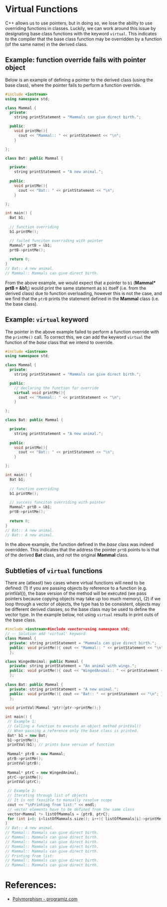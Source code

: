 # Virtual Functions

C++ allows us to use pointers, but in doing so, we lose the ability to use overriding functions in classes. Luckily, we can work around this issue by designating base class functions with the keyword `virtual`. This indicates to the compiler that the base class function may be overridden by a function (of the same name) in the derived class.

## Example: function override fails with pointer object
Below is an example of defining a pointer to the derived class (using the base class), where the pointer fails to perform a function override.
```c++
#include <iostream>
using namespace std;

class Mammal {
  private:
    string printStatement = "Mammals can give direct birth.";

  public: 
    void printMe(){
      cout << "Mammal:: " << printStatement << "\n";
    }

};

class Bat: public Mammal {

  private:
    string printStatement = "A new animal.";
  
  public:
    void printMe(){
      cout << "Bat:: " << printStatement << "\n";
    }

};

int main() {
  Bat b1;
  
  // function overriding
  b1.printMe();

  // failed funciton overriding with pointer
  Mammal* prtB = &b1;
  prtB->printMe();
  
  return 0;
}
// Bat:: A new animal.
// Mammal:: Mammals can give direct birth.

```
From the above example, we would expect that a pointer to `b1` (__Mammal* prtB = &b1;__) would print the same statement as `b1` itself (i.e. from the derived class) due to function overloading, however this is not the case, and we find that the `ptrB` prints the statement defined in the __Mammal__ class (i.e. the base class).

## Example: `virtual` keyword
The pointer in the above example failed to perform a function override with the `printMe()` call. To correct this, we can add the keyword `virtual` the function of the _base_ class that we intend to override.

```c++
#include <iostream>
using namespace std;

class Mammal {
  private:
    string printStatement = "Mammals can give direct birth.";

  public: 
    // declaring the function for override
    virtual void printMe(){
      cout << "Mammal:: " << printStatement << "\n";
    }

};

class Bat: public Mammal {

  private:
    string printStatement = "A new animal.";
  
  public:
    void printMe(){
      cout << "Bat:: " << printStatement << "\n";
    }

};

int main() {
  Bat b1;
  
  // function overriding
  b1.printMe();

  // success funciton overriding with pointer
  Mammal* prtB = &b1;
  prtB->printMe();
  
  return 0;
}
// Bat:: A new animal.
// Bat:: A new animal.
```
In the above example, the function defined in the _base_ class was indeed overridden. This indicates that the address the pointer `prtB` points to is that of the derived __Bat__ class, and not the original __Mammal__ class. 

## Subtleties of `virtual` functions

There are (atleast) two cases where virtual functions will need to be defined: (1) if you are passing objects by reference to a function (e.g. printVal()), the base version of the method will be executed (we pass pointers because copying objects may take up too much memory), (2) if we loop through a vector of objects, the type has to be consistent, objects may be different derived classes, so the base class may be used to define the vector type. In the example below, not using `virtual` results in print outs of the base class.

```c++
#include <iostream>#include <vector>using namespace std;
// -- Solution add 'virtual' keyword
class Mammal { 
  private: string printStatement = "Mammals can give direct birth."; 
  public: void printMe(){ cout << "Mammal:: " << printStatement << "\n"; }
  };

class WingedAnimal: public Mammal { 
  private: string printStatement = "An animal with wings."; 
  public: void printMe(){ cout << "WingedAnimal:: " << printStatement << "\n"; }
  };
  
class Bat: public Mammal {
  private: string printStatement = "A new animal."; 
  public: void printMe(){ cout << "Bat:: " << printStatement << "\n"; }
  };
  
void printVal(Mammal *ptr){ptr->printMe();}

int main() {
 // Example 1: 
 // Calling a function to execute an object method printVal() 
 // When passing a reference only the base class is printed. 
 Bat* b1 = new Bat; 
 b1->printMe(); 
 printVal(b1); // prints base version of function
 
 Mammal* ptrB = new Mammal; 
 ptrB->printMe(); 
 printVal(ptrB);
 
 Mammal* ptrC = new WingedAnimal; 
 ptrC->printMe(); 
 printVal(ptrC);

 // Example 2: 
 // Iterating through list of objects 
 // It is not feasible to manually resolve scope 
 cout << "\nPrinting from list:" << endl;
 // vector elements have to be defined from the same class 
 vector<Mammal *> listOfMammals = {ptrB, ptrC}; 
 for (int i=0; i<listOfMammals.size(); i++){ listOfMammals[i]->printMe(); }
}
// Bat:: A new animal.
// Mammal:: Mammals can give direct birth.
// Mammal:: Mammals can give direct birth.
// Mammal:: Mammals can give direct birth.
// Mammal:: Mammals can give direct birth.
// Mammal:: Mammals can give direct birth.
// Printing from list:
// Mammal:: Mammals can give direct birth.
// Mammal:: Mammals can give direct birth.
```

# References:
- [Polymorphism - programiz.com](https://www.programiz.com/cpp-programming/polymorphism)
